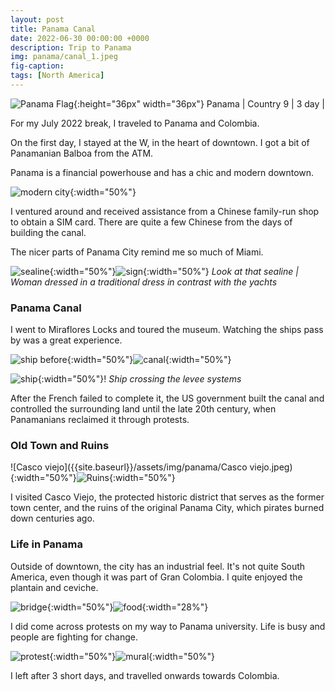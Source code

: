```yaml
---
layout: post
title: Panama Canal 
date: 2022-06-30 00:00:00 +0000
description: Trip to Panama
img: panama/canal_1.jpeg
fig-caption:
tags: [North America]
---
```


![Panama Flag]({{site.baseurl}}/assets/img/flags/4x3/pa.svg){:height="36px" width="36px"} Panama \| Country 9 \| 3 day \| 

For my July 2022 break, I traveled to Panama and Colombia.

On the first day, I stayed at the W, in the heart of downtown. I got a bit of Panamanian Balboa from the ATM. 

Panama is a financial powerhouse and has a chic and modern downtown. 

![modern city]({{site.baseurl}}/assets/img/panama/modern_city.jpeg){:width="50%"}

I ventured around and received assistance from a Chinese family-run shop to obtain a SIM card. There are quite a few Chinese from the days of building the canal.

The nicer parts of Panama City remind me so much of Miami.

![sealine]({{site.baseurl}}/assets/img/panama/sealine.jpeg){:width="50%"}![sign]({{site.baseurl}}/assets/img/panama/panama_sign.jpeg){:width="50%"}
*Look at that sealine \| Woman dressed in a traditional dress in contrast with the yachts*

### Panama Canal

I went to Miraflores Locks and toured the museum. Watching the ships pass by was a great experience.

![ship before]({{site.baseurl}}/assets/img/panama/ship_before.jpeg){:width="50%"}![canal]({{site.baseurl}}/assets/img/panama/canal.jpeg){:width="50%"}

![ship]({{site.baseurl}}/assets/img/panama/ship.jpeg){:width="50%"}!
*Ship crossing the levee systems*

After the French failed to complete it, the US government built the canal and controlled the surrounding land until the late 20th century, when Panamanians reclaimed it through protests.

### Old Town and Ruins

![Casco viejo]({{site.baseurl}}/assets/img/panama/Casco viejo.jpeg){:width="50%"}![Ruins]({{site.baseurl}}/assets/img/panama/ruins.jpeg){:width="50%"}

I visited Casco Viejo, the protected historic district that serves as the former town center, and the ruins of the original Panama City, which pirates burned down centuries ago.

### Life in Panama

Outside of downtown, the city has an industrial feel. It's not quite South America, even though it was part of Gran Colombia. I quite enjoyed the plantain and ceviche. 

![bridge]({{site.baseurl}}/assets/img/panama/bridge.jpeg){:width="50%"}![food]({{site.baseurl}}/assets/img/panama/food.jpeg){:width="28%"}

I did come across protests on my way to Panama university. Life is busy and people are fighting for change. 

![protest]({{site.baseurl}}/assets/img/panama/protest.jpeg){:width="50%"}![mural]({{site.baseurl}}/assets/img/panama/mural.jpeg){:width="50%"}

I left after 3 short days, and travelled onwards towards Colombia.

